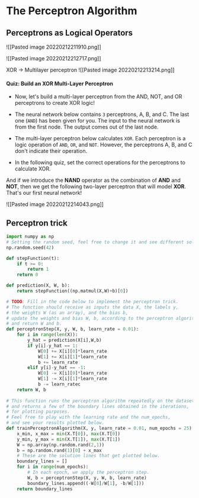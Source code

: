 # The Perceptron Algorithm

## Perceptrons as Logical Operators

![[Pasted image 20220212211910.png]]


![[Pasted image 20220212212717.png]]

XOR -> Multilayer perceptron
![[Pasted image 20220212213214.png]]

#### Quiz: Build an XOR Multi-Layer Perceptron

- Now, let's build a multi-layer perceptron from the AND, NOT, and OR perceptrons to create XOR logic!

- The neural network below contains `3` perceptrons, A, B, and C. The last one (`AND`) has been given for you. The input to the neural network is from the first node. The output comes out of the last node.

- The multi-layer perceptron below calculates `XOR`. Each perceptron is a logic operation of `AND`, `OR`, and `NOT`. However, the perceptrons A, B, and C don't indicate their operation. 
- In the following quiz, set the correct operations for the perceptrons to calculate XOR.

And if we introduce the **NAND** operator as the combination of **AND** and **NOT**, then we get the following two-layer perceptron that will model **XOR**. That's our first neural network!

![[Pasted image 20220212214043.png]]

## Perceptron trick

```python
import numpy as np
# Setting the random seed, feel free to change it and see different solutions.
np.random.seed(42)

def stepFunction(t):
    if t >= 0:
        return 1
    return 0

def prediction(X, W, b):
    return stepFunction((np.matmul(X,W)+b)[0])

# TODO: Fill in the code below to implement the perceptron trick.
# The function should receive as inputs the data X, the labels y,
# the weights W (as an array), and the bias b,
# update the weights and bias W, b, according to the perceptron algorithm,
# and return W and b.
def perceptronStep(X, y, W, b, learn_rate = 0.01):
    for i in range(len(X)):
        y_hat = prediction(X[i],W,b)
        if y[i]-y_hat == 1:
            W[0] += X[i][0]*learn_rate
            W[1] += X[i][1]*learn_rate
            b += learn_rate
        elif y[i]-y_hat == -1:
            W[0] -= X[i][0]*learn_rate
            W[1] -= X[i][1]*learn_rate
            b -= learn_ratec
    return W, b
    
# This function runs the perceptron algorithm repeatedly on the dataset,
# and returns a few of the boundary lines obtained in the iterations,
# for plotting purposes.
# Feel free to play with the learning rate and the num_epochs,
# and see your results plotted below.
def trainPerceptronAlgorithm(X, y, learn_rate = 0.01, num_epochs = 25):
    x_min, x_max = min(X.T[0]), max(X.T[0])
    y_min, y_max = min(X.T[1]), max(X.T[1])
    W = np.array(np.random.rand(2,1))
    b = np.random.rand(1)[0] + x_max
    # These are the solution lines that get plotted below.
    boundary_lines = []
    for i in range(num_epochs):
        # In each epoch, we apply the perceptron step.
        W, b = perceptronStep(X, y, W, b, learn_rate)
        boundary_lines.append((-W[0]/W[1], -b/W[1]))
    return boundary_lines

```
